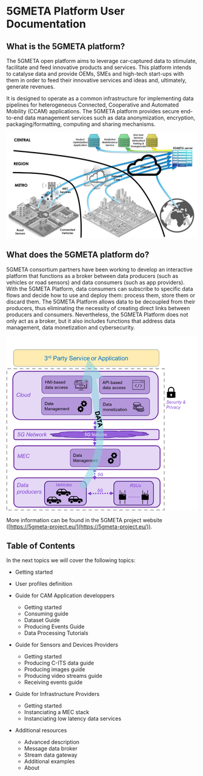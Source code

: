 # 5GMETA Platform User Documentation

## What is the 5GMETA platform?
The 5GMETA open platform aims to leverage car-captured data to stimulate, facilitate and feed innovative products and services.
This platform intends to catalyse data and provide OEMs, SMEs and high-tech start-ups with them in order to feed their innovative services and ideas and, ultimately, generate revenues.

It is designed to operate as a common infrastructure for implementing data pipelines for heterogeneous Connected, Cooperative and Automated Mobility (CCAM) applications. 
The 5GMETA platform provides secure end-to-end data management services such as data anonymization, encryption, packaging/formatting, computing and sharing mechanisms.

![Platform Overview](images/platform_high_level.jpg)

## What does the 5GMETA platform do?

5GMETA consortium partners have been working to develop an interactive platform that functions as a broker between data producers (such as vehicles or road sensors) and data consumers (such as app providers). 
With the 5GMETA Platform, data consumers can subscribe to specific data flows and decide how to use and deploy them: process them, store them or discard them. 
The 5GMETA Platform allows data to be decoupled from their producers, thus eliminating the necessity of creating direct links between producers and consumers. 
Nevertheless, the 5GMETA Platform does not only act as a broker, but it also includes functions that address data management, data monetization and cybersecurity.

![Platform arch](images/5GMETA_platform_elements.png)

More information can be found in the 5GMETA project website ([https://5gmeta-project.eu/](https://5gmeta-project.eu/)).


## Table of Contents
In the next topics we will cover the following topics:

* Getting started
* User profiles definition
* Guide for CAM Application developpers
    * Getting started
    * Consuming guide
    * Dataset Guide
    * Producing Events Guide
    * Data Processing Tutorials
	
* Guide for Sensors and Devices Providers
    * Getting started
    * Producing C-ITS data guide
    * Producing images guide
    * Producing video streams guide
    * Receiving events guide
	
* Guide for Infrastructure Providers
    * Getting started
    * Instanciating a MEC stack
    * Instanciating low latency data services

* Additional resources
    * Advanced description
    * Message data broker
    * Stream data gateway
    * Additional examples
    * About